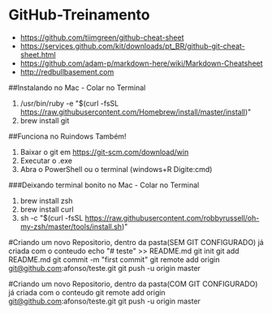# GitHub-Treinamento
* https://github.com/tiimgreen/github-cheat-sheet
* https://services.github.com/kit/downloads/pt_BR/github-git-cheat-sheet.html
* https://github.com/adam-p/markdown-here/wiki/Markdown-Cheatsheet
* http://redbullbasement.com

##Instalando no Mac - Colar no Terminal
1. /usr/bin/ruby -e "$(curl -fsSL https://raw.githubusercontent.com/Homebrew/install/master/install)"
2. brew install git

##Funciona no Ruindows Também!
1. Baixar o git em https://git-scm.com/download/win
2. Executar o .exe
3. Abra o PowerShell ou o terminal (windows+R Digite:cmd)
 

###Deixando terminal bonito no Mac - Colar no Terminal
1. brew install zsh
2. brew install curl
3. sh -c "$(curl -fsSL https://raw.githubusercontent.com/robbyrussell/oh-my-zsh/master/tools/install.sh)"

#Criando um novo Repositorio, dentro da pasta(SEM GIT CONFIGURADO) já criada com o conteudo
echo "# teste" >> README.md
git init
git add README.md
git commit -m "first commit"
git remote add origin git@github.com:afonso/teste.git
git push -u origin master

#Criando um novo Repositorio, dentro da pasta(COM GIT CONFIGURADO) já criada com o conteudo
git remote add origin git@github.com:afonso/teste.git
git push -u origin master
